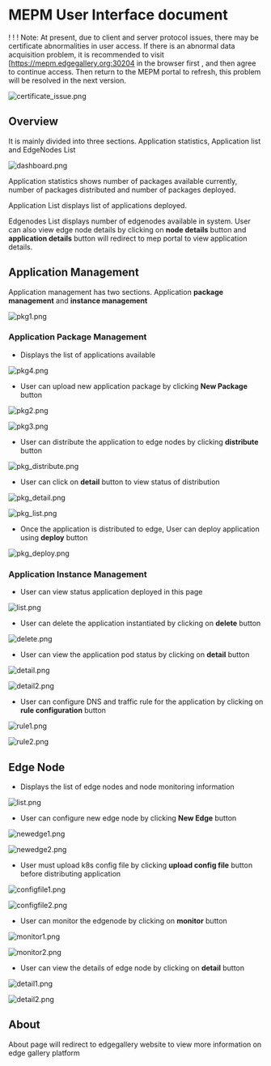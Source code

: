 # MEPM User Interface document

! ! ! Note: At present, due to client and server protocol issues, there may be certificate abnormalities in user access. If there is an abnormal data acquisition problem, it is recommended to visit [https://mepm.edgegallery.org:30204  in the browser first , and then agree to continue access. Then return to the MEPM portal to refresh, this problem will be resolved in the next version.

![](https://images.gitee.com/uploads/images/2021/0402/170843_7b706467_7639205.png "certificate_issue.png")

## Overview

It is mainly divided into three sections. Application statistics, Application list and EdgeNodes List

![](https://images.gitee.com/uploads/images/2021/0402/162039_bcb71c24_7639205.png "dashboard.png")

Application statistics shows number of packages available currently, number of packages distributed and number of packages deployed.

Application List displays list of applications deployed.

Edgenodes List displays number of edgenodes available in system. User can also view edge node details by clicking on **node details** button and **application details** button will redirect to mep portal to view application details.

## Application Management

Application management has two sections.  Application **package management** and **instance management**

![](https://images.gitee.com/uploads/images/2021/0402/162405_4c39ed6c_7639205.png "pkg1.png")

### Application Package Management

- Displays the list of applications available

![](https://images.gitee.com/uploads/images/2021/0402/162457_7cdb15aa_7639205.png "pkg4.png")

- User can upload new application package by clicking **New Package** button

![](https://images.gitee.com/uploads/images/2021/0402/162520_ce672a82_7639205.png "pkg2.png")

![](https://images.gitee.com/uploads/images/2021/0402/162537_9e7a6bd9_7639205.png "pkg3.png")

- User can distribute the application to edge nodes by clicking **distribute** button

![](https://images.gitee.com/uploads/images/2021/0402/162600_39fae6b9_7639205.png "pkg_distribute.png")

- User can click on **detail** button to view status of distribution

![](https://images.gitee.com/uploads/images/2021/0402/162626_3681a485_7639205.png "pkg_detail.png")

![](https://images.gitee.com/uploads/images/2021/0402/162721_b459a773_7639205.png "pkg_list.png")

- Once the application is distributed to edge, User can deploy application using **deploy** button

![](https://images.gitee.com/uploads/images/2021/0402/162647_21807129_7639205.png "pkg_deploy.png")

### Application Instance Management
- User can view status application deployed in this page

![](https://images.gitee.com/uploads/images/2021/0402/163234_05080a4b_7639205.png "list.png")

- User can delete the application instantiated by clicking on **delete** button

![](https://images.gitee.com/uploads/images/2021/0402/163253_a0482ba1_7639205.png "delete.png")

- User can view the application pod status by clicking on **detail** button

![](https://images.gitee.com/uploads/images/2021/0402/163312_cc245a21_7639205.png "detail.png")

![](https://images.gitee.com/uploads/images/2021/0402/163326_5ef8be11_7639205.png "detail2.png")

- User can configure DNS and traffic rule for the application by clicking on **rule configuration** button

![](https://images.gitee.com/uploads/images/2021/0402/163341_20560adc_7639205.png "rule1.png")

![](https://images.gitee.com/uploads/images/2021/0402/163401_561700ce_7639205.png "rule2.png")

## Edge Node

- Displays the list of edge nodes and node monitoring information

![](https://images.gitee.com/uploads/images/2021/0402/164410_7e391ac5_7639205.png "list.png")

- User can configure new edge node by clicking **New Edge** button

![](https://images.gitee.com/uploads/images/2021/0402/163856_c8d007ba_7639205.png "newedge1.png")

![](https://images.gitee.com/uploads/images/2021/0402/163909_6fe615c8_7639205.png "newedge2.png")

- User must upload k8s config file by clicking **upload config file** button before distributing application 

![](https://images.gitee.com/uploads/images/2021/0402/163926_b03cb198_7639205.png "configfile1.png")

![](https://images.gitee.com/uploads/images/2021/0402/163938_03e89734_7639205.png "configfile2.png")

- User can monitor the edgenode by clicking on **monitor** button

![](https://images.gitee.com/uploads/images/2021/0402/163954_922d8d32_7639205.png "monitor1.png")

![](https://images.gitee.com/uploads/images/2021/0402/164007_7e0ad751_7639205.png "monitor2.png")

- User can view the details of edge node by clicking on **detail** button

![](https://images.gitee.com/uploads/images/2021/0402/164020_4e206a56_7639205.png "detail1.png")

![](https://images.gitee.com/uploads/images/2021/0402/164032_2acc8264_7639205.png "detail2.png")

## About
About page will redirect to edgegallery website to view more information on edge gallery platform
